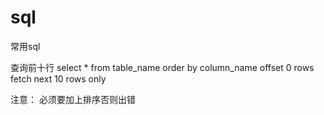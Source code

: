 # sql
常用sql


查询前十行  select * from table_name order by column_name offset 0 rows fetch next 10 rows only

注意： 必须要加上排序否则出错
